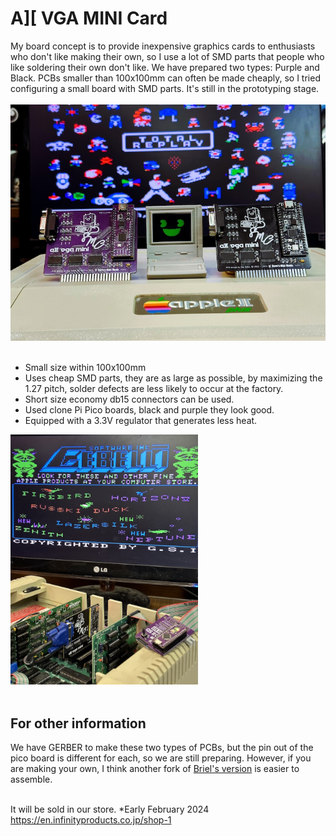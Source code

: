 # A][ VGA MINI Card
My board concept is to provide inexpensive graphics cards to enthusiasts who don't like making their own, so I use a lot of SMD parts that people who like soldering their own don't like. We have prepared two types: Purple and Black.
PCBs smaller than 100x100mm can often be made cheaply, so I tried configuring a small board with SMD parts. It's still in the prototyping stage.<BR><BR>
<img src="Pictures/IMG_8926.jpeg" width="520px"><BR><BR>

- Small size within 100x100mm<BR>
- Uses cheap SMD parts, they are as large as possible, by maximizing the 1.27 pitch, solder defects are less likely to occur at the factory.<BR>
- Short size economy db15 connectors can be used.<BR>
- Used clone Pi Pico boards, black and purple they look good.<BR>
- Equipped with a 3.3V regulator that generates less heat.


<img src="Pictures/IMG_8919.jpeg" width="300px"><BR><BR>

## For other information

We have GERBER to make these two types of PCBs, but the pin out of the pico board is different for each, so we are still preparing. However, if you are making your own, I think another fork of [Briel's version](https://github.com/retrotink/Apple-II-VGA) is easier to assemble.  <BR><BR>

It will be sold in our store. *Early February 2024<BR>
https://en.infinityproducts.co.jp/shop-1



